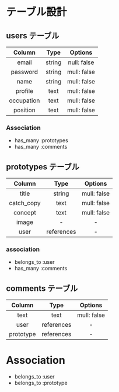 # テーブル設計

## users テーブル

| Column     | Type   | Options     |
| :--------: | :----: | :---------: |
| email      | string | null: false |
| password   | string | mull: false |
| name       | string | mull: false |
| profile    | text   | mull: false |
| occupation | text   | mull: false |
| position   | text   | mull: false |

### Association

- has_many :prototypes
- has_many :comments


## prototypes テーブル

| Column     | Type       | Options     |
| :--------: | :--------: | :---------: |
| title      | string     | mull: false |
| catch_copy | text       | mull: false |
| concept    | text       | mull: false |
| image      | -          | -           |
| user       | references | -           |

### association

- belongs_to :user
- has_many :comments


## comments テーブル

| Column    | Type       | Options     |
| :-------: | :--------: | :---------: |
| text      | text       | mull: false |
| user      | references | -           |
| prototype | references | -           |

# Association

- belongs_to :user
- belongs_to :prototype
